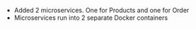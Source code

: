 - Added 2 microservices. One for Products and one for Order
- Microservices run into 2 separate Docker containers
